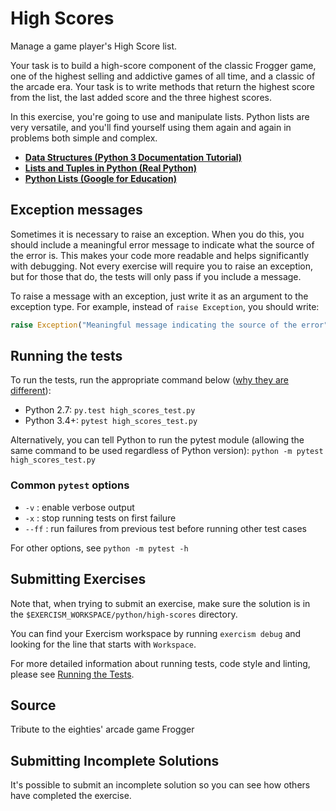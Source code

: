 # High Scores

Manage a game player's High Score list.

Your task is to build a high-score component of the classic Frogger game, one of the highest selling and addictive games of all time, and a classic of the arcade era. Your task is to write methods that return the highest score from the list, the last added score and the three highest scores.

In this exercise, you're going to use and manipulate lists. Python lists are very versatile, and you'll find yourself using them again and again in problems both simple and complex.

- [**Data Structures (Python 3 Documentation Tutorial)**](https://docs.python.org/3/tutorial/datastructures.html)
- [**Lists and Tuples in Python (Real Python)**](https://realpython.com/python-lists-tuples/)
- [**Python Lists (Google for Education)**](https://developers.google.com/edu/python/lists)



## Exception messages

Sometimes it is necessary to raise an exception. When you do this, you should include a meaningful error message to
indicate what the source of the error is. This makes your code more readable and helps significantly with debugging. Not
every exercise will require you to raise an exception, but for those that do, the tests will only pass if you include
a message.

To raise a message with an exception, just write it as an argument to the exception type. For example, instead of
`raise Exception`, you should write:

```python
raise Exception("Meaningful message indicating the source of the error")
```

## Running the tests

To run the tests, run the appropriate command below ([why they are different](https://github.com/pytest-dev/pytest/issues/1629#issue-161422224)):

- Python 2.7: `py.test high_scores_test.py`
- Python 3.4+: `pytest high_scores_test.py`

Alternatively, you can tell Python to run the pytest module (allowing the same command to be used regardless of Python version):
`python -m pytest high_scores_test.py`

### Common `pytest` options

- `-v` : enable verbose output
- `-x` : stop running tests on first failure
- `--ff` : run failures from previous test before running other test cases

For other options, see `python -m pytest -h`

## Submitting Exercises

Note that, when trying to submit an exercise, make sure the solution is in the `$EXERCISM_WORKSPACE/python/high-scores` directory.

You can find your Exercism workspace by running `exercism debug` and looking for the line that starts with `Workspace`.

For more detailed information about running tests, code style and linting,
please see [Running the Tests](http://exercism.io/tracks/python/tests).

## Source

Tribute to the eighties' arcade game Frogger

## Submitting Incomplete Solutions

It's possible to submit an incomplete solution so you can see how others have completed the exercise.
